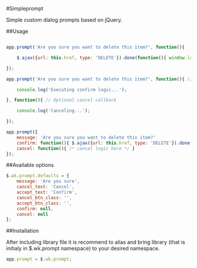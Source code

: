 #Simpleprompt

Simple custom dialog prompts based on jQuery.

##Usage
```javascript

app.prompt('Are you sure you want to delete this item?', function(){

	$.ajax({url: this.href, type: 'DELETE'}).done(function(){ window.location.reload(); });

});

app.prompt('Are you sure you want to delete this item?', function(){ // Confirm callback

	console.log('Executing confirm logic...');

}, function(){ // Optional cancel callback

	console.log('Canceling...');

});

app.prompt({
	message: 'Are you sure you want to delete this item?'
	confirm: function(){ $.ajax({url: this.href, type: 'DELETE'}).done(function(){ window.location.reload(); }); },
	cancel: function(){ /* cancel logic here */ }
});
```
##Available options

```javascript
$.wk.prompt.defaults = {
	message: 'Are you sure',
	cancel_text: 'Cancel',
	accept_text: 'Confirm',
	cancel_btn_class: '',
	accept_btn_class: '',
	confirm: null,
	cancel: null
};
```

##Installation

After including library file it is recommend to alias and bring library (that is initialy in $.wk.prompt namespace) to your desired namespace.
 ```javascript
 app.prompt = $.wk.prompt;
```



